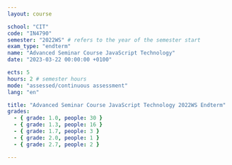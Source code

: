 ```yaml
---
layout: course

school: "CIT"
code: "IN4790"
semester: "2022WS" # refers to the year of the semester start
exam_type: "endterm"
name: "Advanced Seminar Course JavaScript Technology"
date: "2023-03-22 00:00:00 +0100"

ects: 5
hours: 2 # semester hours
mode: "assessed/continuous assessment"
lang: "en"

title: "Advanced Seminar Course JavaScript Technology 2022WS Endterm"
grades:
  - { grade: 1.0, people: 30 }
  - { grade: 1.3, people: 16 }
  - { grade: 1.7, people: 3 }
  - { grade: 2.0, people: 1 }
  - { grade: 2.7, people: 2 }

---
```



